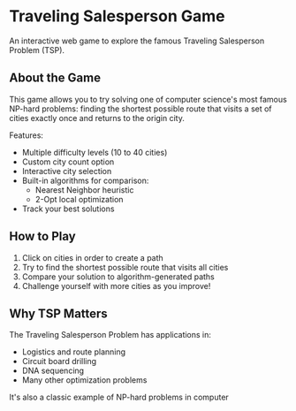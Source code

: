 # Traveling Salesperson Game

An interactive web game to explore the famous Traveling Salesperson Problem (TSP).

## About the Game

This game allows you to try solving one of computer science's most famous NP-hard problems: finding the shortest possible route that visits a set of cities exactly once and returns to the origin city.

Features:
- Multiple difficulty levels (10 to 40 cities)
- Custom city count option
- Interactive city selection
- Built-in algorithms for comparison:
  - Nearest Neighbor heuristic
  - 2-Opt local optimization
- Track your best solutions

## How to Play

1. Click on cities in order to create a path
2. Try to find the shortest possible route that visits all cities
3. Compare your solution to algorithm-generated paths
4. Challenge yourself with more cities as you improve!

## Why TSP Matters

The Traveling Salesperson Problem has applications in:
- Logistics and route planning
- Circuit board drilling
- DNA sequencing
- Many other optimization problems

It's also a classic example of NP-hard problems in computer
